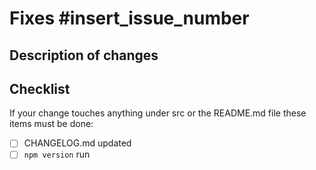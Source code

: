 # Fixes #insert_issue_number

## Description of changes

## Checklist

If your change touches anything under src or the README.md file
these items must be done:

- [ ] CHANGELOG.md updated
- [ ] `npm version` run
